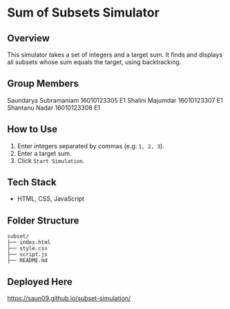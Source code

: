 # Sum of Subsets Simulator

##  Overview
This simulator takes a set of integers and a target sum. It finds and displays all subsets whose sum equals the target, using backtracking.

## Group Members
Saundarya Subramaniam 16010123305 E1
Shalini Majumdar 16010123307 E1
Shantanu Nadar 16010123308 E1


## How to Use
1. Enter integers separated by commas (e.g: `1, 2, 3`).
2. Enter a target sum.
3. Click `Start Simulation`.

##  Tech Stack
- HTML, CSS, JavaScript

## Folder Structure

```text
subset/
├── index.html         
├── style.css         
├── script.js          
├── README.md         
```

## Deployed Here
 https://saun09.github.io/subset-simulation/

 
